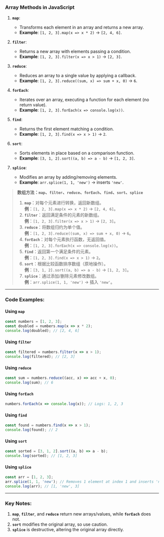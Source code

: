 ### Array Methods in JavaScript

1. **`map`**:
   - Transforms each element in an array and returns a new array.
   - **Example**: `[1, 2, 3].map(x => x * 2)` → `[2, 4, 6]`.

2. **`filter`**:
   - Returns a new array with elements passing a condition.
   - **Example**: `[1, 2, 3].filter(x => x > 1)` → `[2, 3]`.

3. **`reduce`**:
   - Reduces an array to a single value by applying a callback.
   - **Example**: `[1, 2, 3].reduce((sum, x) => sum + x, 0)` → `6`.

4. **`forEach`**:
   - Iterates over an array, executing a function for each element (no return value).
   - **Example**: `[1, 2, 3].forEach(x => console.log(x))`.

5. **`find`**:
   - Returns the first element matching a condition.
   - **Example**: `[1, 2, 3].find(x => x > 1)` → `2`.

6. **`sort`**:
   - Sorts elements in place based on a comparison function.
   - **Example**: `[3, 1, 2].sort((a, b) => a - b)` → `[1, 2, 3]`.

7. **`splice`**:
   - Modifies an array by adding/removing elements.
   - **Example**: `arr.splice(1, 1, 'new')` → inserts `'new'`.

> **数组方法：`map`、`filter`、`reduce`、`forEach`、`find`、`sort`、`splice`**  
> 1. **`map`**：对每个元素进行转换，返回新数组。  
>    **例**：`[1, 2, 3].map(x => x * 2)` → `[2, 4, 6]`。  
> 2. **`filter`**：返回满足条件的元素的新数组。  
>    **例**：`[1, 2, 3].filter(x => x > 1)` → `[2, 3]`。  
> 3. **`reduce`**：将数组归约为单个值。  
>    **例**：`[1, 2, 3].reduce((sum, x) => sum + x, 0)` → `6`。  
> 4. **`forEach`**：对每个元素执行函数，无返回值。  
>    **例**：`[1, 2, 3].forEach(x => console.log(x))`。  
> 5. **`find`**：返回第一个满足条件的元素。  
>    **例**：`[1, 2, 3].find(x => x > 1)` → `2`。  
> 6. **`sort`**：根据比较函数排序数组（原地操作）。  
>    **例**：`[3, 1, 2].sort((a, b) => a - b)` → `[1, 2, 3]`。  
> 7. **`splice`**：通过添加/删除元素修改数组。  
>    **例**：`arr.splice(1, 1, 'new')` → 插入 `'new'`。

---

### Code Examples:

<audio src="C:\Users\10691\Downloads\`map`用于对数组的每个元素 (1).mp3"></audio>

#### **Using `map`**
```javascript
const numbers = [1, 2, 3];
const doubled = numbers.map(x => x * 2);
console.log(doubled); // [2, 4, 6]
```

#### **Using `filter`**
```javascript
const filtered = numbers.filter(x => x > 1);
console.log(filtered); // [2, 3]
```

#### **Using `reduce`**
```javascript
const sum = numbers.reduce((acc, x) => acc + x, 0);
console.log(sum); // 6
```

#### **Using `forEach`**
```javascript
numbers.forEach(x => console.log(x)); // Logs: 1, 2, 3
```

#### **Using `find`**
```javascript
const found = numbers.find(x => x > 1);
console.log(found); // 2
```

#### **Using `sort`**
```javascript
const sorted = [3, 1, 2].sort((a, b) => a - b);
console.log(sorted); // [1, 2, 3]
```

#### **Using `splice`**
```javascript
const arr = [1, 2, 3];
arr.splice(1, 1, 'new'); // Removes 1 element at index 1 and inserts 'new'
console.log(arr); // [1, 'new', 3]
```

---

### Key Notes:

<audio src="C:\Users\10691\Downloads\1. __`map`__, _.mp3"></audio>

1. **`map`**, **`filter`**, and **`reduce`** return new arrays/values, while **`forEach`** does not.  
2. **`sort`** modifies the original array, so use caution.  
3. **`splice`** is destructive, altering the original array directly.